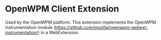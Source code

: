 # OpenWPM Client Extension

Used by the OpenWPM platform. This extension implements the OpenWPM instrumentation
module (https://github.com/mozilla/openwpm-webext-instrumentation/) in a WebExtension.